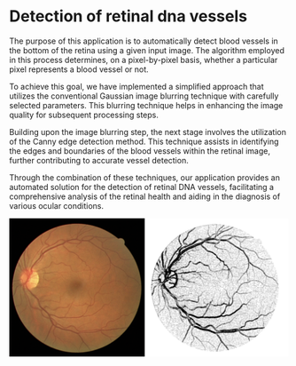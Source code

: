 # Detection of retinal dna vessels


The purpose of this application is to automatically detect blood vessels in the bottom of the retina using a given input image. The algorithm employed in this process determines, on a pixel-by-pixel basis, whether a particular pixel represents a blood vessel or not.

To achieve this goal, we have implemented a simplified approach that utilizes the conventional Gaussian image blurring technique with carefully selected parameters. This blurring technique helps in enhancing the image quality for subsequent processing steps.

Building upon the image blurring step, the next stage involves the utilization of the Canny edge detection method. This technique assists in identifying the edges and boundaries of the blood vessels within the retinal image, further contributing to accurate vessel detection.

Through the combination of these techniques, our application provides an automated solution for the detection of retinal DNA vessels, facilitating a comprehensive analysis of the retinal health and aiding in the diagnosis of various ocular conditions.

![Screenshot of a retinal dna vessels detection](screen.png)
